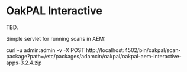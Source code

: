 OakPAL Interactive
==================

TBD.

Simple servlet for running scans in AEM:

curl -u admin:admin -v -X POST http://localhost:4502/bin/oakpal/scan-package\?path\=/etc/packages/adamcin/oakpal/oakpal-aem-interactive-apps-3.2.4.zip
